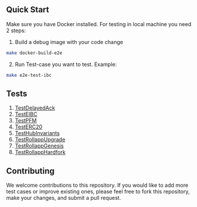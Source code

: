 ## Quick Start
Make sure you have Docker installed. For testing in local machine you need 2 steps:

1. Build a debug image with your code change
```bash
make docker-build-e2e
```
2. Run Test-case you want to test. Example:
```bash
make e2e-test-ibc
```

## Tests

1. [TestDelayedAck](tests_spec/delayedack.md)
2. [TestEIBC](tests_spec/eibc.md)
3. [TestPFM](tests_spec/pfm.md)
4. [TestERC20](tests_spec/erc20.md)
5. [TestHubInvariants](tests_spec/hub_invariants.md)
6. [TestRollappUpgrade](tests_spec/rollapp_upgrade.md)
7. [TestRollappGenesis](tests_spec/rollapp_genesis.md)
8. [TestRollappHardfork](tests_spec/rollapp_hardfork.md)

## Contributing

We welcome contributions to this repository. If you would like to add more test cases or improve existing ones, please feel free to fork this repository, make your changes, and submit a pull request.
